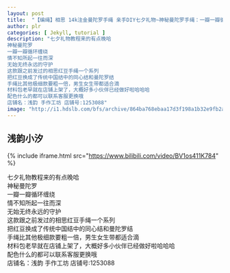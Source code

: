 ```yaml
---
layout: post
title:  "【编绳】相思 14k注金曼陀罗手绳 亲手DIY七夕礼物~神秘曼陀罗手绳：一瓣一瓣循环缠绕，情不知所起一往而深，无始无终永远的守护"
author: plr
categories: [ Jekyll, tutorial ]
description: "七夕礼物教程来的有点晚哈
神秘曼陀罗
一瓣一瓣循环缠绕
情不知所起一往而深
无始无终永远的守护
这款跟之前发过的相思红豆手绳一个系列
把红豆换成了传统中国结中的同心结和曼陀罗结
手绳比其他极细款要粗一倍，男生女生带都适合滴
材料包老早就在店铺上架了，大概好多小伙伴已经做好啦哈哈哈
配色什么的都可以联系客服更换哦
店铺名：浅韵 手作工坊 店铺号:1253088"
image: "http://i1.hdslb.com/bfs/archive/864ba768ebaa17d3f198a1b32e9fb2af81dec5b7.jpg"
---
```

## 浅韵小汐

{% include iframe.html src="https://www.bilibili.com/video/BV1os411K784" %}

七夕礼物教程来的有点晚哈<br>神秘曼陀罗<br>一瓣一瓣循环缠绕<br>情不知所起一往而深<br>无始无终永远的守护<br>这款跟之前发过的相思红豆手绳一个系列<br>把红豆换成了传统中国结中的同心结和曼陀罗结<br>手绳比其他极细款要粗一倍，男生女生带都适合滴<br>材料包老早就在店铺上架了，大概好多小伙伴已经做好啦哈哈哈<br>配色什么的都可以联系客服更换哦<br>店铺名：浅韵 手作工坊 店铺号:1253088

